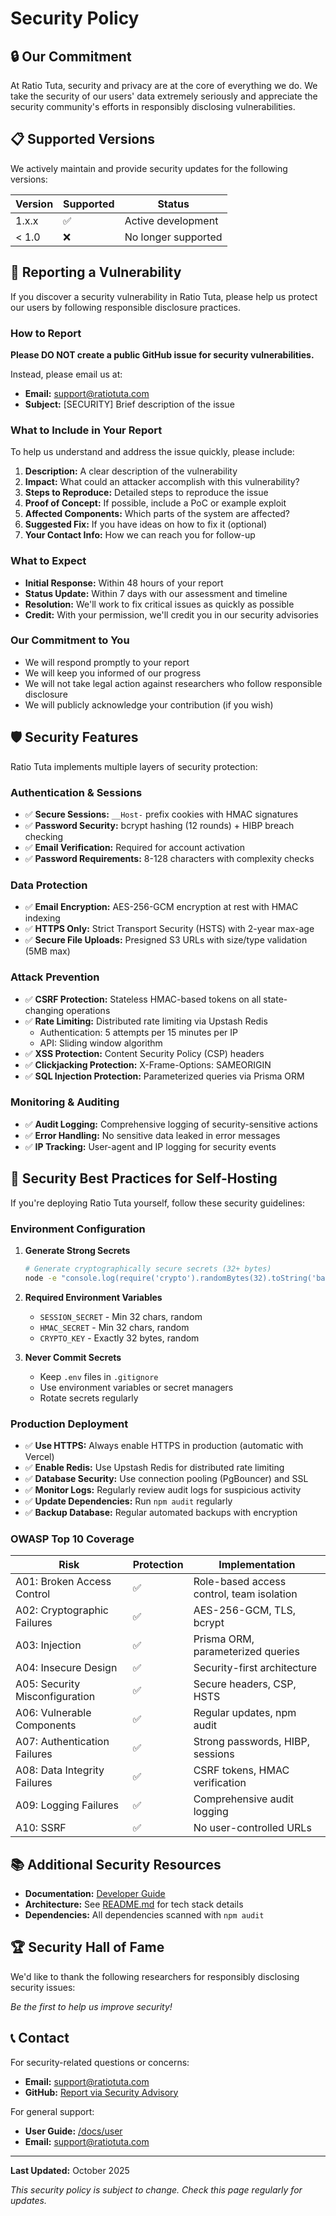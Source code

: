 # Security Policy

## 🔒 Our Commitment

At Ratio Tuta, security and privacy are at the core of everything we do. We take the security of our users' data extremely seriously and appreciate the security community's efforts in responsibly disclosing vulnerabilities.

## 📋 Supported Versions

We actively maintain and provide security updates for the following versions:

| Version | Supported          | Status |
| ------- | ------------------ | ------ |
| 1.x.x   | :white_check_mark: | Active development |
| < 1.0   | :x:                | No longer supported |

## 🚨 Reporting a Vulnerability

If you discover a security vulnerability in Ratio Tuta, please help us protect our users by following responsible disclosure practices.

### How to Report

**Please DO NOT create a public GitHub issue for security vulnerabilities.**

Instead, please email us at:
- **Email:** support@ratiotuta.com
- **Subject:** [SECURITY] Brief description of the issue

### What to Include in Your Report

To help us understand and address the issue quickly, please include:

1. **Description:** A clear description of the vulnerability
2. **Impact:** What could an attacker accomplish with this vulnerability?
3. **Steps to Reproduce:** Detailed steps to reproduce the issue
4. **Proof of Concept:** If possible, include a PoC or example exploit
5. **Affected Components:** Which parts of the system are affected?
6. **Suggested Fix:** If you have ideas on how to fix it (optional)
7. **Your Contact Info:** How we can reach you for follow-up

### What to Expect

- **Initial Response:** Within 48 hours of your report
- **Status Update:** Within 7 days with our assessment and timeline
- **Resolution:** We'll work to fix critical issues as quickly as possible
- **Credit:** With your permission, we'll credit you in our security advisories

### Our Commitment to You

- We will respond promptly to your report
- We will keep you informed of our progress
- We will not take legal action against researchers who follow responsible disclosure
- We will publicly acknowledge your contribution (if you wish)

## 🛡️ Security Features

Ratio Tuta implements multiple layers of security protection:

### Authentication & Sessions
- ✅ **Secure Sessions:** `__Host-` prefix cookies with HMAC signatures
- ✅ **Password Security:** bcrypt hashing (12 rounds) + HIBP breach checking
- ✅ **Email Verification:** Required for account activation
- ✅ **Password Requirements:** 8-128 characters with complexity checks

### Data Protection
- ✅ **Email Encryption:** AES-256-GCM encryption at rest with HMAC indexing
- ✅ **HTTPS Only:** Strict Transport Security (HSTS) with 2-year max-age
- ✅ **Secure File Uploads:** Presigned S3 URLs with size/type validation (5MB max)

### Attack Prevention
- ✅ **CSRF Protection:** Stateless HMAC-based tokens on all state-changing operations
- ✅ **Rate Limiting:** Distributed rate limiting via Upstash Redis
  - Authentication: 5 attempts per 15 minutes per IP
  - API: Sliding window algorithm
- ✅ **XSS Protection:** Content Security Policy (CSP) headers
- ✅ **Clickjacking Protection:** X-Frame-Options: SAMEORIGIN
- ✅ **SQL Injection Protection:** Parameterized queries via Prisma ORM

### Monitoring & Auditing
- ✅ **Audit Logging:** Comprehensive logging of security-sensitive actions
- ✅ **Error Handling:** No sensitive data leaked in error messages
- ✅ **IP Tracking:** User-agent and IP logging for security events

## 🔐 Security Best Practices for Self-Hosting

If you're deploying Ratio Tuta yourself, follow these security guidelines:

### Environment Configuration

1. **Generate Strong Secrets**
   ```bash
   # Generate cryptographically secure secrets (32+ bytes)
   node -e "console.log(require('crypto').randomBytes(32).toString('base64'))"
   ```

2. **Required Environment Variables**
   - `SESSION_SECRET` - Min 32 chars, random
   - `HMAC_SECRET` - Min 32 chars, random
   - `CRYPTO_KEY` - Exactly 32 bytes, random

3. **Never Commit Secrets**
   - Keep `.env` files in `.gitignore`
   - Use environment variables or secret managers
   - Rotate secrets regularly

### Production Deployment

- ✅ **Use HTTPS:** Always enable HTTPS in production (automatic with Vercel)
- ✅ **Enable Redis:** Use Upstash Redis for distributed rate limiting
- ✅ **Database Security:** Use connection pooling (PgBouncer) and SSL
- ✅ **Monitor Logs:** Regularly review audit logs for suspicious activity
- ✅ **Update Dependencies:** Run `npm audit` regularly
- ✅ **Backup Database:** Regular automated backups with encryption

### OWASP Top 10 Coverage

| Risk | Protection | Implementation |
|------|------------|----------------|
| A01: Broken Access Control | ✅ | Role-based access control, team isolation |
| A02: Cryptographic Failures | ✅ | AES-256-GCM, TLS, bcrypt |
| A03: Injection | ✅ | Prisma ORM, parameterized queries |
| A04: Insecure Design | ✅ | Security-first architecture |
| A05: Security Misconfiguration | ✅ | Secure headers, CSP, HSTS |
| A06: Vulnerable Components | ✅ | Regular updates, npm audit |
| A07: Authentication Failures | ✅ | Strong passwords, HIBP, sessions |
| A08: Data Integrity Failures | ✅ | CSRF tokens, HMAC verification |
| A09: Logging Failures | ✅ | Comprehensive audit logging |
| A10: SSRF | ✅ | No user-controlled URLs |

## 📚 Additional Security Resources

- **Documentation:** [Developer Guide](/docs/developer#security)
- **Architecture:** See [README.md](README.md) for tech stack details
- **Dependencies:** All dependencies scanned with `npm audit`

## 🏆 Security Hall of Fame

We'd like to thank the following researchers for responsibly disclosing security issues:

<!-- We'll add contributors here as they report issues -->

*Be the first to help us improve security!*

## 📞 Contact

For security-related questions or concerns:
- **Email:** support@ratiotuta.com
- **GitHub:** [Report via Security Advisory](https://github.com/your-repo/security/advisories/new)

For general support:
- **User Guide:** [/docs/user](/docs/user)
- **Email:** support@ratiotuta.com

---

**Last Updated:** October 2025

*This security policy is subject to change. Check this page regularly for updates.*
